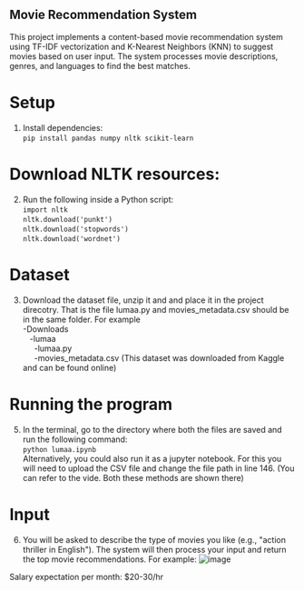 ## Movie Recommendation System
This project implements a content-based movie recommendation system using TF-IDF vectorization and K-Nearest Neighbors (KNN) to suggest movies based on user input. The system processes movie descriptions, genres, and languages to find the best matches.

# Setup
1. Install dependencies:    
`pip install pandas numpy nltk scikit-learn`

# Download NLTK resources:
2. Run the following inside a Python script:  
`import nltk`  
`nltk.download('punkt')`  
`nltk.download('stopwords')`  
`nltk.download('wordnet')`  

# Dataset
3. Download the dataset file, unzip it and and place it in the project direcotry. That is the file lumaa.py and movies_metadata.csv should be in the same folder.
   For example  
   -Downloads  
&nbsp;&nbsp;&nbsp;-lumaa  
&nbsp;&nbsp;&nbsp;&nbsp;&nbsp;-lumaa.py  
&nbsp;&nbsp;&nbsp;&nbsp;&nbsp;-movies_metadata.csv
(This dataset was downloaded from Kaggle and can be found online)

# Running the program
5. In the terminal, go to the directory where both the files are saved and run the following command:  
   `python lumaa.ipynb`  
Alternatively, you could also run it as a jupyter notebook. For this you will need to upload the CSV file and change the file path in line 146.
(You can refer to the vide. Both these methods are shown there)

# Input
6. You will be asked to describe the type of movies you like (e.g., "action thriller in English"). The system will then process your input and return the top movie recommendations.
For example: 
![image](https://github.com/user-attachments/assets/c515b00a-02cd-42ca-8b9e-f788b1f0d459)  

Salary expectation per month: $20-30/hr 







